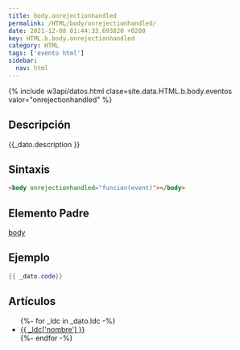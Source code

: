 ```yaml
---
title: body.onrejectionhandled
permalink: /HTML/body/onrejectionhandled/
date: 2021-12-08 01:44:33.693820 +0200
key: HTML.b.body.onrejectionhandled
category: HTML
tags: ['evento html']
sidebar: 
  nav: html
---
```


{% include w3api/datos.html clase=site.data.HTML.b.body.eventos valor="onrejectionhandled" %}

## Descripción
{{_dato.description }}

## Sintaxis
~~~html
<body onrejectionhandled="funcion(event)"></body>
~~~

## Elemento Padre
[body](/HTML/body/)

## Ejemplo
~~~java
{{ _dato.code}}
~~~

## Artículos
<ul>
{%- for _ldc in _dato.ldc -%}
   <li>
       <a href="{{_ldc['url'] }}">{{ _ldc['nombre'] }}</a>
   </li>
{%- endfor -%}
</ul>
